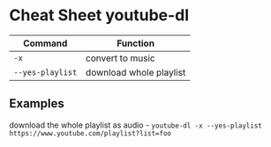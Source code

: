 # Cheat Sheet youtube-dl

| Command          | Function                |
| ---------------- | ----------------------- |
| `-x`             | convert to music        |
| `--yes-playlist` | download whole playlist |

## Examples

download the whole playlist as audio - `youtube-dl -x --yes-playlist https://www.youtube.com/playlist?list=foo`
